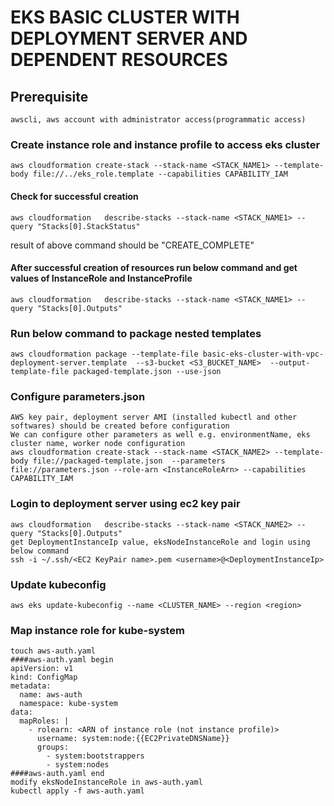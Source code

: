 # EKS BASIC CLUSTER WITH DEPLOYMENT SERVER AND DEPENDENT RESOURCES
## Prerequisite
    awscli, aws account with administrator access(programmatic access)
### Create instance role and instance profile to access eks cluster
    aws cloudformation create-stack --stack-name <STACK_NAME1> --template-body file://../eks_role.template --capabilities CAPABILITY_IAM 

#### Check for successful creation
    aws cloudformation   describe-stacks --stack-name <STACK_NAME1> --query "Stacks[0].StackStatus"
result of above command should be "CREATE_COMPLETE"

#### After successful creation of resources run below command and get values of InstanceRole and InstanceProfile
    aws cloudformation   describe-stacks --stack-name <STACK_NAME1> --query "Stacks[0].Outputs"

### Run below command to package nested templates
    aws cloudformation package --template-file basic-eks-cluster-with-vpc-deployment-server.template  --s3-bucket <S3_BUCKET_NAME>  --output-template-file packaged-template.json --use-json

### Configure parameters.json
    AWS key pair, deployment server AMI (installed kubectl and other softwares) should be created before configuration
    We can configure other parameters as well e.g. environmentName, eks cluster name, worker node configuration
    aws cloudformation create-stack --stack-name <STACK_NAME2> --template-body file://packaged-template.json  --parameters file://parameters.json --role-arn <InstanceRoleArn> --capabilities CAPABILITY_IAM  

### Login to deployment server using ec2 key pair
    aws cloudformation   describe-stacks --stack-name <STACK_NAME2> --query "Stacks[0].Outputs"
    get DeploymentInstanceIp value, eksNodeInstanceRole and login using below command
    ssh -i ~/.ssh/<EC2 KeyPair name>.pem <username>@<DeploymentInstanceIp>

### Update kubeconfig
    aws eks update-kubeconfig --name <CLUSTER_NAME> --region <region>

### Map instance role for kube-system
    touch aws-auth.yaml
    ####aws-auth.yaml begin
    apiVersion: v1
    kind: ConfigMap
    metadata:
      name: aws-auth
      namespace: kube-system
    data:
      mapRoles: |
        - rolearn: <ARN of instance role (not instance profile)>
          username: system:node:{{EC2PrivateDNSName}}
          groups:
            - system:bootstrappers
            - system:nodes
    ####aws-auth.yaml end
    modify eksNodeInstanceRole in aws-auth.yaml
    kubectl apply -f aws-auth.yaml
